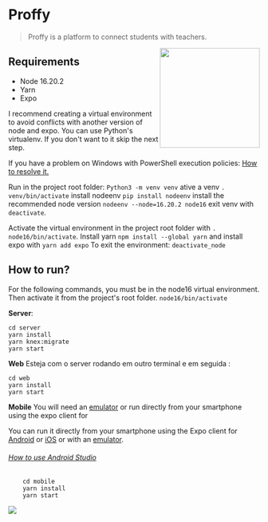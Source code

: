 # Proffy

>Proffy is a platform to connect students with teachers.

<img align="right" width="200" src="https://i.imgur.com/M1hUpLg.gif">

## Requirements
- Node 16.20.2
- Yarn
- Expo

I recommend creating a virtual environment to avoid conflicts with another version of node and expo. You can use Python's virtualenv. If you don't want to it skip the next step.

If you have a problem on Windows with PowerShell execution policies: [How to resolve it.](https://gist.github.com/MatteusSouza/3dc8812552e0727a717c370bda09b736)

Run in the project root folder: `Python3 -m venv venv` ative a venv `. venv/bin/activate` install nodeenv `pip install nodeenv` install the recommended node version `nodeenv --node=16.20.2 node16` exit venv with `deactivate`.

Activate the virtual environment in the project root folder with `. node16/bin/activate`.
Install yarn `npm install --global yarn` and install expo with `yarn add expo`
To exit the environment: `deactivate_node`

## How to run?
  
For the following commands, you must be in the node16 virtual environment. Then activate it from the project's root folder. `node16/bin/activate`

**Server**:

    cd server
    yarn install
    yarn knex:migrate
    yarn start
   
  **Web**
Esteja com o server rodando em outro terminal e em seguida :

    cd web
    yarn install
    yarn start

**Mobile**
You will need an [emulator](https://developer.android.com/studio) or run directly from your smartphone using the expo client for 

You can run it directly from your smartphone using the Expo client for [Android](https://play.google.com/store/apps/details?id=host.exp.exponent) or [iOS](https://apps.apple.com/us/app/expo-go/id982107779) or with an [emulator](https://developer.android.com/studio).  
###### [How to use Android Studio](https://developer.android.com/studio/run/emulator-launch-separate-window)

	    cd mobile
	    yarn install
	    yarn start

<img src="https://i.imgur.com/EvJ84fB.gif">